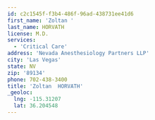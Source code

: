 ```yaml
---
id: c2c1545f-f3b4-486f-96ad-438731ee41d6
first_name: 'Zoltan '
last_name: HORVATH
license: M.D.
services:
  - 'Critical Care'
address: 'Nevada Anesthesiology Partners LLP'
city: 'Las Vegas'
state: NV
zip: '89134'
phone: 702-438-3400
title: 'Zoltan  HORVATH'
_geoloc:
  lng: -115.31207
  lat: 36.204548
---
```

